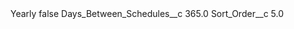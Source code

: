 <?xml version="1.0" encoding="UTF-8"?>
<CustomMetadata xmlns="http://soap.sforce.com/2006/04/metadata" xmlns:xsi="http://www.w3.org/2001/XMLSchema-instance" xmlns:xsd="http://www.w3.org/2001/XMLSchema">
    <label>Yearly</label>
    <protected>false</protected>
    <values>
        <field>Days_Between_Schedules__c</field>
        <value xsi:type="xsd:double">365.0</value>
    </values>
    <values>
        <field>Sort_Order__c</field>
        <value xsi:type="xsd:double">5.0</value>
    </values>
</CustomMetadata>
